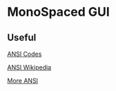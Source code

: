 # MonoSpaced GUI


## Useful
[ANSI Codes](http://wiki.bash-hackers.org/scripting/terminalcodes)

[ANSI Wikipedia](https://en.wikipedia.org/wiki/ANSI_escape_code)

[More ANSI](http://ascii-table.com/ansi-escape-sequences.php)